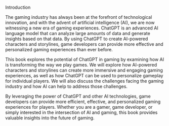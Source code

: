 Introduction

The gaming industry has always been at the forefront of technological innovation, and with the advent of artificial intelligence (AI), we are now witnessing a new era of gaming experiences. ChatGPT is an advanced AI language model that can analyze large amounts of data and generate insights based on that data. By using ChatGPT to create AI-powered characters and storylines, game developers can provide more effective and personalized gaming experiences than ever before.

This book explores the potential of ChatGPT in gaming by examining how AI is transforming the way we play games. We will explore how AI-powered characters and storylines can create more immersive and engaging gaming experiences, as well as how ChatGPT can be used to personalize gameplay for individual players. We will also discuss the challenges facing the gaming industry and how AI can help to address those challenges.

By leveraging the power of ChatGPT and other AI technologies, game developers can provide more efficient, effective, and personalized gaming experiences for players. Whether you are a gamer, game developer, or simply interested in the intersection of AI and gaming, this book provides valuable insights into the future of gaming.
